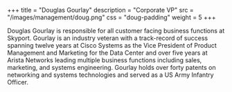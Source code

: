 +++
title = "Douglas Gourlay"
description = "Corporate VP"
src = "/images/management/doug.png"
css = "doug-padding"
weight = 5
+++

Douglas Gourlay is responsible for all customer facing business functions at Skyport. Gourlay is an industry veteran with a track-record of success spanning twelve years at Cisco Systems as the Vice President of Product Management and Marketing for the Data Center and over five years at Arista Networks leading multiple business functions including sales, marketing, and systems engineering. Gourlay holds over forty patents on networking and systems technologies and served as a US Army Infantry Officer.